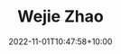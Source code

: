 ---
title: Wejie Zhao
date: 2022-11-01T10:47:58+10:00
image: "assets/img/team/guy-1-circ.png"
jobtitle: "Assistant Professor"
jobplace: "Department of Computer Science, Rochester Institute of Technology"
collaboration: External Researcher
linkedinurl: "https://www.linkedin.com/"
siteurl: "https://www.cs.rit.edu/~wjz/"
weight: 10
---